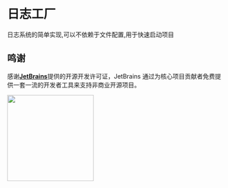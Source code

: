 日志工厂
=======

日志系统的简单实现,可以不依赖于文件配置,用于快速启动项目

## 鸣谢

感谢[**JetBrains**](https://www.jetbrains.com/zh-cn/community/opensource/#support)提供的开源开发许可证，JetBrains 通过为核心项目贡献者免费提供一套一流的开发者工具来支持非商业开源项目。

[<img src="https://www.jetbrains.com/icon.svg" width="200"/>](https://www.jetbrains.com/zh-cn/community/opensource/#support)
